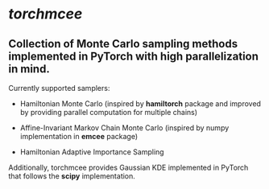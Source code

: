 # _torchmcee_

## Collection of Monte Carlo sampling methods implemented in PyTorch with high parallelization in mind.

Currently supported samplers:

- Hamiltonian Monte Carlo (inspired by __hamiltorch__ package and improved by providing parallel computation for multiple chains)

- Affine-Invariant Markov Chain Monte Carlo (inspired by numpy implementation in __emcee__ package)

- Hamiltonian Adaptive Importance Sampling

Additionally, torchmcee provides Gaussian KDE implemented in PyTorch that follows the __scipy__ implementation. 